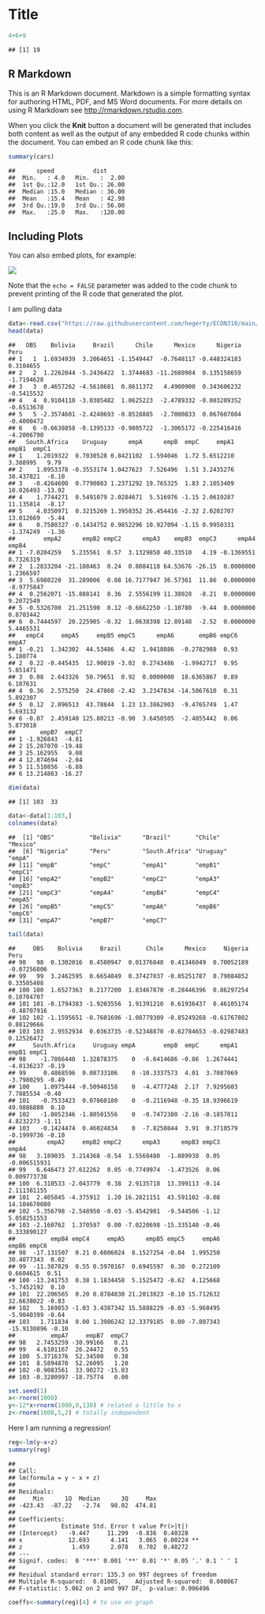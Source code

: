 Title
================

``` r
4+6+9
```

    ## [1] 19

## R Markdown

This is an R Markdown document. Markdown is a simple formatting syntax
for authoring HTML, PDF, and MS Word documents. For more details on
using R Markdown see <http://rmarkdown.rstudio.com>.

When you click the **Knit** button a document will be generated that
includes both content as well as the output of any embedded R code
chunks within the document. You can embed an R code chunk like this:

``` r
summary(cars)
```

    ##      speed           dist       
    ##  Min.   : 4.0   Min.   :  2.00  
    ##  1st Qu.:12.0   1st Qu.: 26.00  
    ##  Median :15.0   Median : 36.00  
    ##  Mean   :15.4   Mean   : 42.98  
    ##  3rd Qu.:19.0   3rd Qu.: 56.00  
    ##  Max.   :25.0   Max.   :120.00

## Including Plots

You can also embed plots, for example:

![](test_files/figure-gfm/pressure-1.png)<!-- -->

Note that the `echo = FALSE` parameter was added to the code chunk to
prevent printing of the R code that generated the plot.

I am pulling data

``` r
data<-read.csv("https://raw.githubusercontent.com/hegerty/ECON310/main/310_Lec4_Data.csv")
head(data)
```

    ##   OBS    Bolivia     Brazil      Chile      Mexico      Nigeria       Peru
    ## 1   1  1.6934939  3.2064651 -1.1549447  -0.7648117 -0.448324183  0.3104655
    ## 2   2  1.2262044 -5.2436422  1.3744683 -11.2680984  0.135158659 -1.7194628
    ## 3   3  0.4657262 -4.5618681  0.8611372   4.4900900  0.343606232 -0.5415532
    ## 4   4  0.9104110 -3.0305482  1.0625223  -2.4789332 -0.003209352 -0.6513678
    ## 5   5 -2.3574601 -2.4240693 -0.8528885  -2.7000833  0.067607084 -0.4000472
    ## 6   6 -0.6638858 -0.1395133 -0.9805722  -1.3065172 -0.225416416 -4.2006790
    ##   South.Africa    Uruguay      empA      empB  empC     empA1     empB1  empC1
    ## 1    1.2019322  0.7030528 0.8421102  1.594046  1.72 5.6512210  3.388995   9.79
    ## 2    1.0953378 -0.3553174 1.0427623  7.526496  1.51 3.2435276 38.437821  -8.10
    ## 3   -0.4264600  0.7790083 1.2371292 19.765325  1.83 2.1053409 10.026493 -13.92
    ## 4    1.7744271  0.5491079 2.0284671  5.516976 -1.15 2.0619287 11.135814  -8.17
    ## 5    4.0350971  0.3215269 1.3958352 26.454416 -2.32 2.0202707 13.012669  -5.44
    ## 6    0.7580327 -0.1434752 0.9852296 10.927094 -1.15 0.9950331 -1.374249  -1.36
    ##        empA2      empB2 empC2      empA3    empB3  empC3      empA4      empB4
    ## 1 -7.0204259   5.235561  0.57  3.1329850 40.33510   4.19 -0.1369551  8.7326319
    ## 2  1.2833204 -21.108463  0.24  0.8084118 64.53676 -26.15  0.0000000  1.2366597
    ## 3  5.6980220  31.289006  0.88 16.7177947 36.57361  11.86  0.0000000 -8.9775847
    ## 4  0.2562071 -15.888141  0.36  2.5556199 11.38028  -8.21  0.0000000  9.2072549
    ## 5 -0.5326700  21.251590  0.12 -0.6662250 -1.10780  -9.44  0.0000000  0.8703442
    ## 6  0.7444597  20.225905 -0.32  1.0638398 12.89148  -2.52  0.0000000  5.4465531
    ##   empC4     empA5     empB5 empC5      empA6       empB6 empC6    empA7
    ## 1 -0.21  1.342302  44.53486  4.42  1.9418086  -0.2782988  0.93 5.180774
    ## 2  0.22 -0.445435  12.90019 -3.02  0.2743486  -1.9942717  0.95 5.851471
    ## 3  0.08  2.643326  50.79651  0.92  0.0000000  18.6365867  0.89 6.107631
    ## 4  0.36  2.575250  24.47860 -2.42  3.2347834 -14.5067610  0.31 5.892307
    ## 5  0.12  2.096513  43.78844  1.23 13.3862903  -9.4765749  1.47 5.693132
    ## 6 -0.07  2.459140 125.80213 -0.90  3.6450505  -2.4055442  0.06 5.873018
    ##       empB7  empC7
    ## 1 -1.926843  -4.81
    ## 2 15.207070 -19.48
    ## 3 25.162955   9.08
    ## 4 12.874694  -2.04
    ## 5 11.510856  -6.88
    ## 6 13.214863 -16.27

``` r
dim(data)
```

    ## [1] 103  33

``` r
data<-data[1:103,]
colnames(data)
```

    ##  [1] "OBS"          "Bolivia"      "Brazil"       "Chile"        "Mexico"      
    ##  [6] "Nigeria"      "Peru"         "South.Africa" "Uruguay"      "empA"        
    ## [11] "empB"         "empC"         "empA1"        "empB1"        "empC1"       
    ## [16] "empA2"        "empB2"        "empC2"        "empA3"        "empB3"       
    ## [21] "empC3"        "empA4"        "empB4"        "empC4"        "empA5"       
    ## [26] "empB5"        "empC5"        "empA6"        "empB6"        "empC6"       
    ## [31] "empA7"        "empB7"        "empC7"

``` r
tail(data)
```

    ##     OBS    Bolivia     Brazil       Chile      Mexico     Nigeria        Peru
    ## 98   98  0.1302016  0.4580947  0.01376848  0.41346049  0.70052189 -0.07256806
    ## 99   99  3.2462595  0.6654049  0.37427037 -0.05251787  0.79084852  0.33505408
    ## 100 100  1.6527363  0.2177200  1.83467870 -0.28446396  0.86297254  0.10704707
    ## 101 101 -0.1794383 -1.9203556  1.91391210  0.61936437  0.46105174 -0.48707916
    ## 102 102 -1.1595651 -0.7601696 -1.08779309 -0.85249268 -0.61767802  0.88129666
    ## 103 103  2.9552934  0.0363735 -0.52348870 -0.62784653 -0.02987483  0.12526472
    ##     South.Africa     Uruguay empA        empB  empC      empA1      empB1 empC1
    ## 98    -1.7866440  1.32878375    0  -6.6414686 -0.86  1.2674441 -4.0136237 -0.19
    ## 99     0.4868596  0.08733106    0 -10.3337573  4.01  3.7087069 -3.7980295 -0.49
    ## 100    1.0975444 -0.50940158    0  -4.4777248  2.17  7.9295603  7.7885534 -0.40
    ## 101   -0.7533423  0.07860180    0  -0.2116948 -0.35 18.9396619 49.9886880  0.10
    ## 102   -1.0852346 -1.80501556    0  -0.7472380 -2.16 -0.1857011  4.8232273 -1.11
    ## 103   -0.1424474  0.46024834    0  -7.8250844  3.91  0.3710579 -0.1999736 -0.10
    ##         empA2     empB2 empC2      empA3      empB3 empC3        empA4
    ## 98   3.189035  3.214368 -0.54  1.5560480  -1.089938  0.05 -0.006515931
    ## 99   6.646473 27.612262  0.05 -0.7749974  -1.473526  0.06  0.009773738
    ## 100  6.310533 -2.043779  0.38  2.9135718  13.399113 -0.14  2.111381155
    ## 101  2.405845 -4.375912  1.20 16.2821151  43.591102 -0.08 14.104670080
    ## 102 -5.356798 -2.548950 -0.03 -5.4542981  -9.544506 -1.12  5.058251553
    ## 103 -2.160762  1.370597  0.00 -7.0220698 -15.335140 -0.46  0.333890127
    ##          empB4 empC4     empA5      empB5 empC5     empA6       empB6 empC6
    ## 98  -17.131507  0.21 0.6006024  8.1527254 -0.04  1.995250  30.4077343  0.02
    ## 99  -11.387829  0.55 0.5970167  0.6945597  0.30  0.272109   0.6604615  0.51
    ## 100 -13.241753  0.38 1.1834458  5.1525472 -0.62  4.125668  -5.7452192  0.10
    ## 101  22.206565  0.20 0.8784830 21.2013823 -0.10 15.712632  32.6638022 -0.83
    ## 102   5.169853 -1.03 3.4387342 15.5888229 -0.03 -5.968495  -5.9040399 -0.64
    ## 103   1.711834  0.00 1.3986242 12.3379185  0.00 -7.807343 -15.9130896 -0.10
    ##          empA7     empB7  empC7
    ## 98   2.7453259 -30.99166   0.21
    ## 99   4.6101167  26.24472   0.55
    ## 100  5.3716376  52.34500   0.38
    ## 101  8.5894870  52.26095   1.20
    ## 102 -0.9083561  33.90272 -15.03
    ## 103 -0.3280997 -18.75774   0.00

``` r
set.seed(1)
x<-rnorm(1000)
y<-12*x+rnorm(1000,0,130) # related a little to x
z<-rnorm(1000,5,2) # totally independent
```

Here I am running a regression!

``` r
reg<-lm(y~x+z)
summary(reg)
```

    ## 
    ## Call:
    ## lm(formula = y ~ x + z)
    ## 
    ## Residuals:
    ##     Min      1Q  Median      3Q     Max 
    ## -423.43  -87.22   -2.74   98.02  474.81 
    ## 
    ## Coefficients:
    ##             Estimate Std. Error t value Pr(>|t|)   
    ## (Intercept)   -9.447     11.299  -0.836  0.40328   
    ## x             12.693      4.141   3.065  0.00224 **
    ## z              1.459      2.078   0.702  0.48272   
    ## ---
    ## Signif. codes:  0 '***' 0.001 '**' 0.01 '*' 0.05 '.' 0.1 ' ' 1
    ## 
    ## Residual standard error: 135.3 on 997 degrees of freedom
    ## Multiple R-squared:  0.01005,    Adjusted R-squared:  0.008067 
    ## F-statistic: 5.062 on 2 and 997 DF,  p-value: 0.006496

``` r
coeffs<-summary(reg)[4] # to use on graph
```
